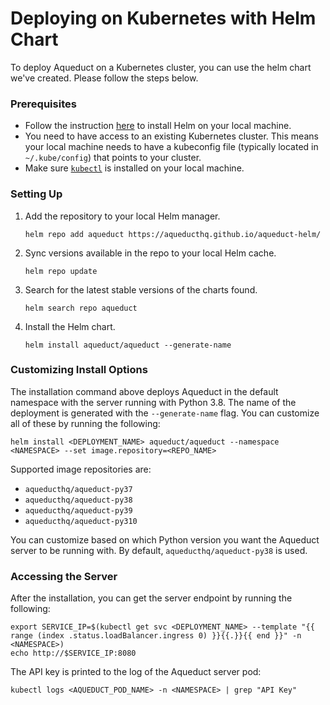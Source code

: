 # Deploying on Kubernetes with Helm Chart

To deploy Aqueduct on a Kubernetes cluster, you can use the helm chart we've created. Please follow the steps below.

### Prerequisites

* Follow the instruction [here](https://helm.sh/docs/intro/install/) to install Helm on your local machine.
* You need to have access to an existing Kubernetes cluster. This means your local machine needs to have a kubeconfig file (typically located in `~/.kube/config`) that points to your cluster.
* Make sure [`kubectl`](https://kubernetes.io/docs/tasks/tools/) is installed on your local machine.

### Setting Up

1. Add the repository to your local Helm manager.
   ```
   helm repo add aqueduct https://aqueducthq.github.io/aqueduct-helm/
   ```

2. Sync versions available in the repo to your local Helm cache.
   ```
   helm repo update
   ```

3. Search for the latest stable versions of the charts found.
   ```
   helm search repo aqueduct
   ```

4. Install the Helm chart.
   ```
   helm install aqueduct/aqueduct --generate-name
   ```

### Customizing Install Options

The installation command above deploys Aqueduct in the default namespace with the server running with Python 3.8. The name of the deployment is generated with the `--generate-name` flag. You can customize all of these by running the following:
   ```
   helm install <DEPLOYMENT_NAME> aqueduct/aqueduct --namespace <NAMESPACE> --set image.repository=<REPO_NAME> 
   ```

Supported image repositories are:
* `aqueducthq/aqueduct-py37`
* `aqueducthq/aqueduct-py38`
* `aqueducthq/aqueduct-py39`
* `aqueducthq/aqueduct-py310`

You can customize based on which Python version you want the Aqueduct server to be running with. By default, `aqueducthq/aqueduct-py38` is used.

### Accessing the Server

After the installation, you can get the server endpoint by running the following:
   ```
   export SERVICE_IP=$(kubectl get svc <DEPLOYMENT_NAME> --template "{{ range (index .status.loadBalancer.ingress 0) }}{{.}}{{ end }}" -n <NAMESPACE>)
   echo http://$SERVICE_IP:8080
   ```

The API key is printed to the log of the Aqueduct server pod:
   ```
   kubectl logs <AQUEDUCT_POD_NAME> -n <NAMESPACE> | grep "API Key"
   ```